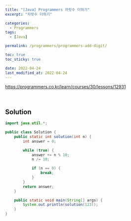 ```yaml
---
title: "[Java] Programmers 자릿수 더하기"
excerpt: "자릿수 더하기"

categories:
  - Programmers
tags:
  - [Java]

permalink: /programmers/programmers-add-digit/

toc: true
toc_sticky: true

date: 2022-04-24
last_modified_at: 2022-04-24
---
```


<https://programmers.co.kr/learn/courses/30/lessons/12931>

<br>


## Solution

```java
import java.util.*;

public class Solution {
    public static int solution(int n) {
        int answer = 0;

        while (true) {
            answer += n % 10;
            n /= 10;

            if (n == 0) {
                break;
            }
        }
        return answer;
    }

    public static void main(String[] args) {
        System.out.println(solution(123));
    }
}
```
